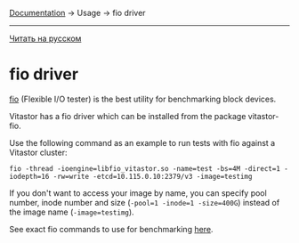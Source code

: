 [Documentation](../../README.md#documentation) → Usage → fio driver

-----

[Читать на русском](fio.ru.md)

# fio driver

[fio](https://fio.readthedocs.io/en/latest/fio_doc.html) (Flexible I/O tester) is the
best utility for benchmarking block devices.

Vitastor has a fio driver which can be installed from the package vitastor-fio.

Use the following command as an example to run tests with fio against a Vitastor cluster:

```
fio -thread -ioengine=libfio_vitastor.so -name=test -bs=4M -direct=1 -iodepth=16 -rw=write -etcd=10.115.0.10:2379/v3 -image=testimg
```

If you don't want to access your image by name, you can specify pool number, inode number and size
(`-pool=1 -inode=1 -size=400G`) instead of the image name (`-image=testimg`).

See exact fio commands to use for benchmarking [here](../performance/understanding.en.md#команды-fio).
